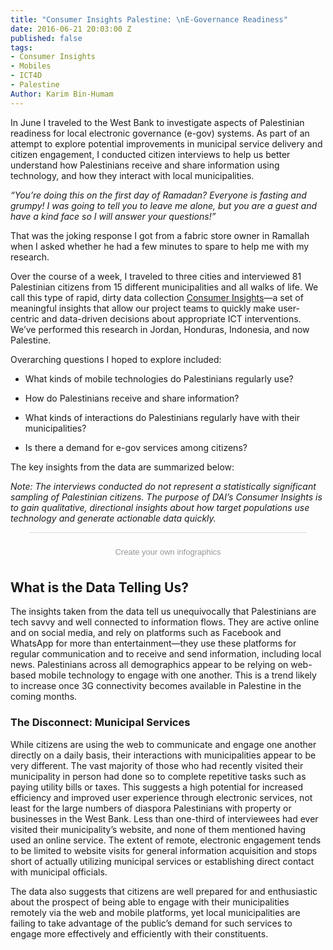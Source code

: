 ```yaml
---
title: "Consumer Insights Palestine: \nE-Governance Readiness"
date: 2016-06-21 20:03:00 Z
published: false
tags:
- Consumer Insights
- Mobiles
- ICT4D
- Palestine
Author: Karim Bin-Humam
---
```


In June I traveled to the West Bank to investigate aspects of Palestinian readiness for local electronic governance (e-gov) systems. As part of an attempt to explore potential improvements in municipal service delivery and citizen engagement, I conducted citizen interviews to help us better understand how Palestinians receive and share information using technology, and how they interact with local municipalities.

<!--more-->

*“You’re doing this on the first day of Ramadan? Everyone is fasting and grumpy! I was going to tell you to leave me alone, but you are a guest and have a kind face so I will answer your questions!”*

That was the joking response I got from a fabric store owner in Ramallah when I asked whether he had a few minutes to spare to help me with my research.

Over the course of a week, I traveled to three cities and interviewed 81 Palestinian citizens from 15 different municipalities and all walks of life. We call this type of rapid, dirty data collection [Consumer Insights](http://dai-global-digital.com/tags/?tag=consumer-insights)—a set of meaningful insights that allow our project teams to quickly make user-centric and data-driven decisions about appropriate ICT interventions. We’ve performed this research in Jordan, Honduras, Indonesia, and now Palestine.

Overarching questions I hoped to explore included:

* What kinds of mobile technologies do Palestinians regularly use?

* How do Palestinians receive and share information?

* What kinds of interactions do Palestinians regularly have with their municipalities?

* Is there a demand for e-gov services among citizens?

The key insights from the data are summarized below:

*Note: The interviews conducted do not represent a statistically significant sampling of Palestinian citizens. The purpose of DAI’s Consumer Insights is to gain qualitative, directional insights about how target populations use technology and generate actionable data quickly.*

<script id="infogram_0_0cb97e12-2f6d-4b38-913f-3cb3083ee267" title="" src="//e.infogr.am/js/embed.js?8Zs" type="text/javascript"></script><div style="padding:8px 0;font-family:Arial!important;font-size:13px!important;line-height:15px!important;text-align:center;border-top:1px solid #dadada;margin:0 30px"><br><a style="color:#989898!important;text-decoration:none!important;" href="https://infogr.am" target="_blank">Create your own infographics</a></div>

## What is the Data Telling Us?

The insights taken from the data tell us unequivocally that Palestinians are tech savvy and well connected to information flows. They are active online and on social media, and rely on platforms such as Facebook and WhatsApp for more than entertainment—they use these platforms for regular communication and to receive and send information, including local news. Palestinians across all demographics appear to be relying on web-based mobile technology to engage with one another. This is a trend likely to increase once 3G connectivity becomes available in Palestine in the coming months.

### The Disconnect: Municipal Services

While citizens are using the web to communicate and engage one another directly on a daily basis, their interactions with municipalities appear to be very different. The vast majority of those who had recently visited their municipality in person had done so to complete repetitive tasks such as paying utility bills or taxes. This suggests a high potential for increased efficiency and improved user experience through electronic services, not least for the large numbers of diaspora Palestinians with property or businesses in the West Bank.  Less than one-third of interviewees had ever visited their municipality’s website, and none of them mentioned having used an online service. The extent of remote, electronic engagement tends to be limited to website visits for general information acquisition and stops short of actually utilizing municipal services or establishing direct contact with municipal officials.

The data also suggests that citizens are well prepared for and enthusiastic about the prospect of being able to engage with their municipalities remotely via the web and mobile platforms, yet local municipalities are failing to take advantage of the public’s demand for such services to engage more effectively and efficiently with their constituents.